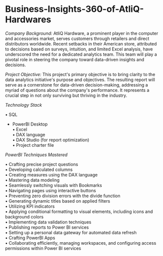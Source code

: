 # Business-Insights-360-of-AtliQ-Hardwares

*Company Background:* AtliQ Hardware, a prominent player in the computer and accessories market, serves customers through retailers and direct distributors worldwide. Recent setbacks in their American store, attributed to decisions based on surveys, intuition, and limited Excel analysis, have underscored the need for a dedicated analytics team. This team will play a pivotal role in steering the company toward data-driven insights and decisions.

*Project Objective:* This project's primary objective is to bring clarity to the data analytics initiative's purpose and objectives. The resulting report will serve as a cornerstone for data-driven decision-making, addressing a myriad of questions about the company's performance. It represents a crucial step in not only surviving but thriving in the industry.

*Technology Stack*

•	SQL<br/>
*	PowerBI Desktop<br/>
•	Excel<br/>
•	DAX language<br/>
•	DAX Studio (for report optimization)<br/>
•	Project charter file<br/>

*PowerBI Techniques Mastered*

•	Crafting precise project questions<br/>
•	Developing calculated columns<br/>
•	Creating measures using the DAX language<br/>
•	Mastering data modeling<br/>
•	Seamlessly switching visuals with Bookmarks<br/>
•	Navigating pages using interactive buttons<br/>
•	Preventing zero division errors with the divide function<br/>
•	Generating dynamic titles based on applied filters<br/>
•	Utilizing KPI indicators<br/>
•	Applying conditional formatting to visual elements, including icons and background colors<br/>
•	Implementing data validation techniques<br/>
•	Publishing reports to Power BI services<br/>
•	Setting up a personal data gateway for automated data refresh<br/>
•	Crafting PowerBI Apps<br/>
•	Collaborating efficiently, managing workspaces, and configuring access permissions within Power BI services<br/>



